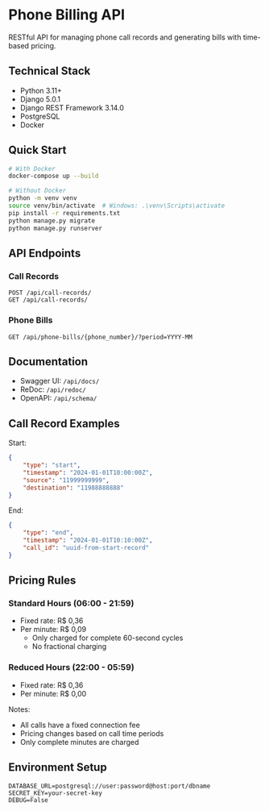 # Phone Billing API

RESTful API for managing phone call records and generating bills with time-based pricing.

## Technical Stack
- Python 3.11+
- Django 5.0.1
- Django REST Framework 3.14.0
- PostgreSQL
- Docker

## Quick Start
```bash
# With Docker
docker-compose up --build

# Without Docker
python -m venv venv
source venv/bin/activate  # Windows: .\venv\Scripts\activate
pip install -r requirements.txt
python manage.py migrate
python manage.py runserver
```

## API Endpoints

### Call Records
```http
POST /api/call-records/
GET /api/call-records/
```

### Phone Bills
```http
GET /api/phone-bills/{phone_number}/?period=YYYY-MM
```

## Documentation
- Swagger UI: `/api/docs/`
- ReDoc: `/api/redoc/`
- OpenAPI: `/api/schema/`

## Call Record Examples

Start:
```json
{
    "type": "start",
    "timestamp": "2024-01-01T10:00:00Z",
    "source": "11999999999",
    "destination": "11988888888"
}
```

End:
```json
{
    "type": "end",
    "timestamp": "2024-01-01T10:10:00Z",
    "call_id": "uuid-from-start-record"
}
```

## Pricing Rules

### Standard Hours (06:00 - 21:59)
- Fixed rate: R$ 0,36
- Per minute: R$ 0,09
  - Only charged for complete 60-second cycles
  - No fractional charging

### Reduced Hours (22:00 - 05:59)
- Fixed rate: R$ 0,36
- Per minute: R$ 0,00

Notes:
- All calls have a fixed connection fee
- Pricing changes based on call time periods
- Only complete minutes are charged

## Environment Setup
```env
DATABASE_URL=postgresql://user:password@host:port/dbname
SECRET_KEY=your-secret-key
DEBUG=False
```